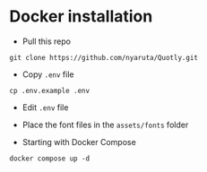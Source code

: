 # Docker installation
- Pull this repo
```shell
git clone https://github.com/nyaruta/Quotly.git
```

- Copy `.env` file
```shell
cp .env.example .env
```

- Edit `.env` file

- Place the font files in the `assets/fonts` folder

- Starting with Docker Compose
```shell
docker compose up -d
```
